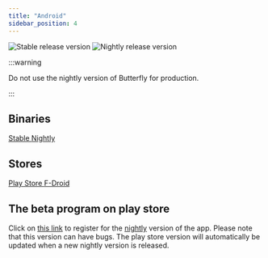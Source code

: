 ```yaml
---
title: "Android"
sidebar_position: 4
---
```


![Stable release version](https://img.shields.io/badge/dynamic/yaml?color=c4840d&label=Stable&query=%24.version&url=https%3A%2F%2Fraw.githubusercontent.com%2FLinwoodCloud%2Fbutterfly%2Fstable%2Fapp%2Fpubspec.yaml&style=for-the-badge)
![Nightly release version](https://img.shields.io/badge/dynamic/yaml?color=f7d28c&label=Nightly&query=%24.version&url=https%3A%2F%2Fraw.githubusercontent.com%2FLinwoodCloud%2Fbutterfly%2Fnightly%2Fapp%2Fpubspec.yaml&style=for-the-badge)

:::warning

Do not use the nightly version of Butterfly for production.

:::

## Binaries

<div className="row margin-bottom--lg padding--sm">
<a class="button button--outline button--info button--lg margin--sm" href="https://github.com/LinwoodCloud/butterfly/releases/download/stable/app-release.apk">
  Stable
</a>
<a class="button button--outline button--danger button--lg margin--sm" href="https://github.com/LinwoodCloud/butterfly/releases/download/nightly/app-release.apk">
  Nightly
</a>
</div>

## Stores

<div className="row margin-bottom--lg padding--sm">
<a class="button button--outline button--primary button--lg margin--sm" href="https://play.google.com/store/apps/details?id=dev.linwood.butterfly">
  Play Store
</a>
<a class="button button--outline button--primary button--lg margin--sm" href="https://f-droid.org/de/packages/dev.linwood.butterfly">
  F-Droid
</a>
</div>

## The beta program on play store

Click on [this link](https://play.google.com/apps/testing/dev.linwood.butterfly) to register for the [nightly](/nightly) version of the app. Please note that this version can have bugs. The play store version will automatically be updated when a new nightly version is released.
